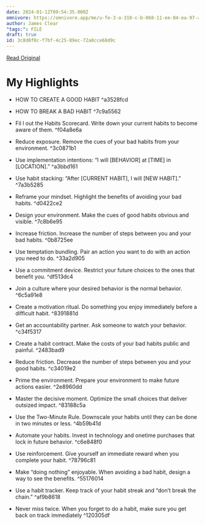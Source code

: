 ```yaml
---
date: 2024-01-12T09:54:35.000Z
omnivore: https://omnivore.app/me/u-fe-3-a-318-c-b-068-11-ee-84-ea-97-a-69-cdc-24-ff-habits-cheat--18cf7fc2e28
author: James Clear
"tags:": FILE
draft: true
id: 3c8d8f0c-f7bf-4c25-89ec-72a8cce68d9c
---
```


[Read Original](https://omnivore.app/attachments/u/fe3a318c-b068-11ee-84ea-97a69cdc24ff/HabitsCheatSheet.pdf)

# My Highlights

- HOW TO CREATE A GOOD HABIT ^a3528fcd

- HOW TO BREAK A BAD HABIT ^7c9a5562

- Fil l out the Habits Scorecard. Write down your current habits to become aware of them. ^f04a8e6a

- Reduce exposure. Remove the cues of your bad 
habits from your environment.  ^3c0871b1

- Use implementation intentions: “I will [BEHAVIOR] at
[TIME] in [LOCATION].” ^a3bbd161

- Use habit stacking: “After [CURRENT HABIT], I will 
[NEW HABIT].”
 ^7a3b5285

- Reframe your mindset. Highlight the benefits of
avoiding your bad habits.  ^d0422ce2

- Design your environment. Make the cues of good habits
obvious and visible.  ^7c8b6e95

- Increase friction. Increase the number of steps 
between you and your bad habits.  ^0b8725ee

- Use temptation bundling. Pair an action you want to do 
with an action you need to do.  ^33a2d905

- Use a commitment device. Restrict your future
choices to the ones that benefit you.  ^df513dc4

- Join a culture where your desired behavior is the normal
behavior.  ^6c5a91e8

- Create a motivation ritual. Do something you enjoy
immediately before a difficult habit.  ^8391881d

- Get an accountability partner. Ask someone to
watch your behavior.  ^c34f5317

- Create a habit contract. Make the costs of your bad
habits public and painful.  ^2483bad9

- Reduce friction. Decrease the number of steps between 
you and your good habits.  ^c34019e2

- Prime the environment. Prepare your environment to 
make future actions easier.  ^2e8960dd

- Master the decisive moment. Optimize the small choices
that deliver outsized impact. ^83188c5a

- Use the Two-Minute Rule. Downscale your habits until 
they can be done in two minutes or less.  ^4b59b41d

- Automate your habits. Invest in technology and onetime 
purchases that lock in future behavior.  ^c6e848f0

- Use reinforcement. Give yourself an immediate reward 
when you complete your habit.  ^78796c81

- Make “doing nothing” enjoyable. When avoiding a bad 
habit, design a way to see the benefits.  ^55176014

- Use a habit tracker. Keep track of your habit streak and
“don’t break the chain.” ^af9b8618

- Never miss twice. When you forget to do a habit, make sure 
you get back on track immediately ^120305df

